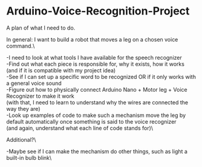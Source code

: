 # Arduino-Voice-Recognition-Project
A plan of what I need to do.

In general: I want to build a robot that moves a leg on a chosen voice command.\

-I need to look at what tools I have available for the speech recognizer\
-Find out what each piece is responsible for, why it exists, how it works (and if it is compatible with my project idea)\
-See if I can set up a specific word to be recognized OR if it only works with a general voice sound\
-Figure out how to physically connect Arduino Nano + Motor leg + Voice Recognizer to make it work\
    (with that, I need to learn to understand why the wires are connected the way they are)\
-Look up examples of code to make such a mechanism move the leg by default automatically once something is said to the voice recognizer\
  (and again, understand what each line of code stands for)\
  
  
 Additional?\
 
 -Maybe see if I can make the mechanism do other things, such as light a built-in bulb blink\

